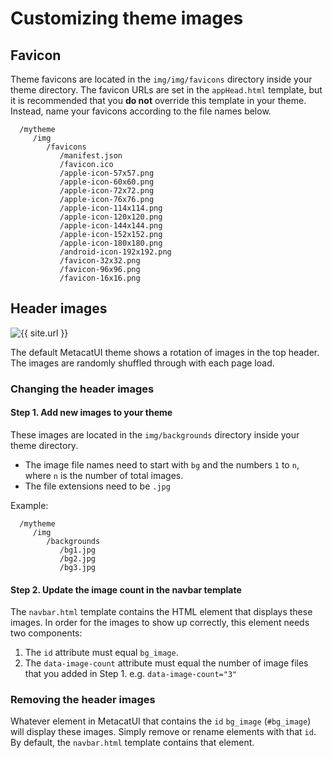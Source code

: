 # Customizing theme images

## Favicon

Theme favicons are located in the `img/img/favicons` directory inside your theme directory.
The favicon URLs are set in the `appHead.html` template, but it is recommended that you **do not** override this template
in your theme. Instead, name your favicons according to the file names below.

```
  /mytheme
     /img
        /favicons
           /manifest.json
           /favicon.ico
           /apple-icon-57x57.png
           /apple-icon-60x60.png
           /apple-icon-72x72.png
           /apple-icon-76x76.png
           /apple-icon-114x114.png
           /apple-icon-120x120.png
           /apple-icon-144x144.png
           /apple-icon-152x152.png
           /apple-icon-180x180.png
           /android-icon-192x192.png
           /favicon-32x32.png
           /favicon-96x96.png
           /favicon-16x16.png
```

## Header images

![{{ site.url }}](/assets/images/navbar-background-imgs.png)

The default MetacatUI theme shows a rotation of images in the top header. The images
are randomly shuffled through with each page load.

### Changing the header images

#### Step 1. Add new images to your theme
These images are located in the `img/backgrounds` directory inside your theme directory.
- The image file names need to start with `bg` and the numbers `1` to `n`, where `n` is the number of total images.
- The file extensions need to be `.jpg`

Example:

```
  /mytheme
     /img
        /backgrounds
           /bg1.jpg
           /bg2.jpg
           /bg3.jpg
```

#### Step 2. Update the image count in the navbar template
The `navbar.html` template contains the HTML element that displays these images. In
order for the images to show up correctly, this element needs two components:
1. The `id` attribute must equal `bg_image`.
2. The `data-image-count` attribute must equal the number of image files that you added in Step 1. e.g. `data-image-count="3"`

### Removing the header images
Whatever element in MetacatUI that contains the `id` `bg_image` (`#bg_image`) will display these images.
Simply remove or rename elements with that `id`. By default, the `navbar.html` template contains that element.
